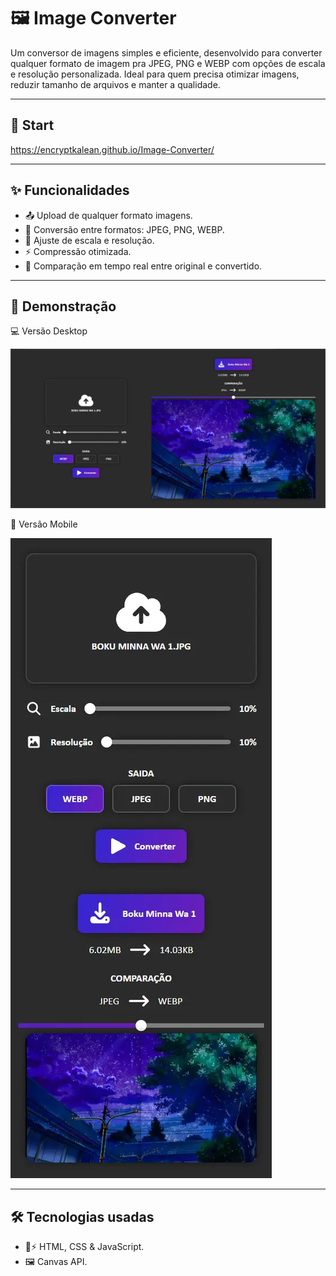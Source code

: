 # 🖼️ Image Converter

Um conversor de imagens simples e eficiente, desenvolvido para converter qualquer formato de imagem pra JPEG, PNG e WEBP com opções de escala e resolução personalizada.
Ideal para quem precisa otimizar imagens, reduzir tamanho de arquivos e manter a qualidade.

---

## 🚀 Start

https://encryptkalean.github.io/Image-Converter/

---

## ✨ Funcionalidades

- 📤 Upload de qualquer formato imagens.
- 🔄 Conversão entre formatos: JPEG, PNG, WEBP.
- 📏 Ajuste de escala e resolução.
- ⚡ Compressão otimizada.
- 👀 Comparação em tempo real entre original e convertido.

---

## 📸 Demonstração

💻 Versão Desktop

![Desktop](/Imagens/desktop.webp)


📱 Versão Mobile

![Mobile](/Imagens/mobile.webp)

---

## 🛠️ Tecnologias usadas

- 🎨⚡ HTML, CSS & JavaScript.
- 🖼️ Canvas API.